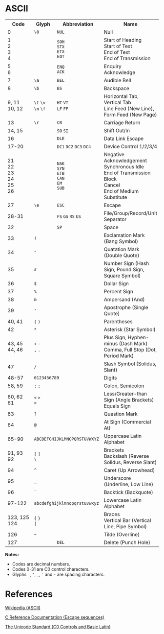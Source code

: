 <h1>ASCII</h1>

<table>
<tr><th>Code<th>Glyph<th>Abbreviation<th>Name
<tr><td>0<td><code>\0</code><td><code>NUL</code><td>Null
<tr><td>1<br/>2<br/>3<br/>4<td>
    <td><code>SOH</code><br/><code>STX</code><br/><code>ETX</code><br/><code>EOT</code>
    <td>Start of Heading<br/>Start of Text<br/>End of Text<br/>End of Transmission
<tr><td>5<br/>6<td>
    <td><code>ENQ</code><br/><code>ACK</code>
    <td>Enquiry<br/>Acknowledge
<tr><td>7<td><code>\a</code><td><code>BEL</code><td>Audible Bell
<tr><td>8<td><code>\b</code><td><code>BS</code><td>Backspace
<tr><td>9,&nbsp;11<br/>10,&nbsp;12
    <td><code>\t</code>&nbsp;<code>\v</code><br/><code>\n</code>&nbsp;<code>\f</code>
    <td><code>HT</code>&nbsp;<code>VT</code><br/><code>LF</code>&nbsp;<code>FF</code>
    <td>Horizontal Tab, Vertical Tab<br/>Line Feed (New Line), Form Feed (New Page)
<tr><td>13<td><code>\r</code><td><code>CR</code><td>Carriage Return
<tr><td>14,&nbsp;15<td><td><code>SO</code>&nbsp;<code>SI</code><td>Shift Out/In
<tr><td>16<td><td><code>DLE</code><td>Data Link Escape
<tr><td>17-20
    <td>
    <td><code>DC1</code>&nbsp;<code>DC2</code>&nbsp;<code>DC3</code>&nbsp;<code>DC4</code>
    <td>Device Control 1/2/3/4
<tr><td>21<br/>
        22<br/>
        23<br/>
        24<br/>
        25<br/>
        26
    <td>
    <td><code>NAK</code><br/>
        <code>SYN</code><br/>
        <code>ETB</code><br/>
        <code>CAN</code><br/>
        <code>EM</code><br/>
        <code>SUB</code>
    <td>Negative Acknowledgement<br/>
        Synchronous Idle<br/>
        End of Transmission Block<br/>
        Cancel<br/>
        End of Medium<br/>
        Substitute
<tr><td>27<td><code>\e</code><td><code>ESC</code><td>Escape
<tr><td>28-31
    <td>
    <td><code>FS</code>&nbsp;<code>GS</code>&nbsp;<code>RS</code>&nbsp;<code>US</code>
    <td>File/Group/Record/Unit Separator
<tr><td>32<td><code>&#32;</code><td><code>SP</code><td>Space
<tr><td>33<td colspan="2"><code>!</code><td>Exclamation Mark (Bang Symbol)
<tr><td>34<td colspan="2"><code>"</code><td>Quatation Mark (Double Quote)
<tr><td>35<td colspan="2"><code>#</code><td>Number Sign (Hash Sign, Pound Sign, Square Symbol)
<tr><td>36<td colspan="2"><code>$</code><td>Dollar Sign
<tr><td>37<td colspan="2"><code>%</code><td>Percent Sign
<tr><td>38<td colspan="2"><code>&</code><td>Ampersand (And)
<tr><td>39<td colspan="2"><code>'</code><td>Apostrophe (Single Quote)
<tr><td>40,&nbsp;41<td colspan="2"><code>(</code>&nbsp;<code>)</code><td>Parentheses
<tr><td>42<td colspan="2"><code>*</code><td>Asterisk (Star Symbol)
<tr><td>43,&nbsp;45<br/>44,&nbsp;46
    <td colspan="2"><code>+</code>&nbsp;<code>-</code><br/><code>,</code>&nbsp;<code>.</code>
    <td>Plus Sign, Hyphen-minus (Dash Mark)<br/>Comma, Full Stop (Dot, Period Mark)
<tr><td>47<td colspan="2"><code>/</code><td>Slash Symbol (Solidus, Slant)
<tr><td>48-57<td colspan="2"><code>0123456789</code><td>Digits
<tr><td>58,&nbsp;59<td colspan="2"><code>:</code>&nbsp;<code>;</code><td>Colon, Semicolon
<tr><td>60,&nbsp;62<br/>61
    <td colspan="2"><code><</code>&nbsp;<code>></code><br/><code>=</code>
    <td>Less/Greater-than Sign (Angle Brackets)<br/>Equals Sign
<tr><td>63<td colspan="2"><code>?</code><td>Question Mark
<tr><td>64<td colspan="2"><code>@</code><td>At Sign (Commercial At)
<tr><td>65-90<td colspan="2"><code>ABCDEFGHIJKLMNOPQRSTUVWXYZ</code><td>Uppercase Latin Alphabet
<tr><td>91,&nbsp;93<br/>92
    <td colspan="2"><code>[</code>&nbsp;<code>]</code><br/><code>\</code>
    <td>Brackets<br/>Backslash (Reverse Solidus, Reverse Slant)
<tr><td>94<td colspan="2"><code>^</code><td>Caret (Up Arrowhead)
<tr><td>95<td colspan="2"><code>_</code><td>Underscore (Underline, Low Line)
<tr><td>96<td colspan="2"><code>`</code><td>Backtick (Backquote)
<tr><td>97-122<td colspan="2"><code>abcdefghijklmnopqrstuvwxyz</code><td>Lowercase Latin Alphabet
<tr><td>123,&nbsp;125<br/>124
    <td colspan="2"><code>{</code>&nbsp;<code>}</code><br/><code>|</code>
    <td>Braces<br/>Vertical Bar (Vertical Line, Pipe Symbol)
<tr><td>126<td colspan="2"><code>~</code><td>Tilde (Overline)
<tr><td>127<td><td><code>DEL</code><td>Delete (Punch Hole)
</table>

<b>Notes:</b>
<ul>
<li>Codes are decimal numbers.
<li>Codes 0-31 are C0 control characters.
<li>Glyphs <code>&#32;</code>, <code>^</code>, <code>_</code>, <code>`</code> and <code>~</code>
    are spacing characters.
</ul>

<h1>References</h1>

[Wikipedia (ASCII)](https://en.wikipedia.org/wiki/ASCII)

[C Reference Documentation (Escape sequences)](https://en.cppreference.com/w/c/language/escape)

[The Unicode Standard (C0 Controls and Basic Latin)](https://www.unicode.org/charts/PDF/U0000.pdf)